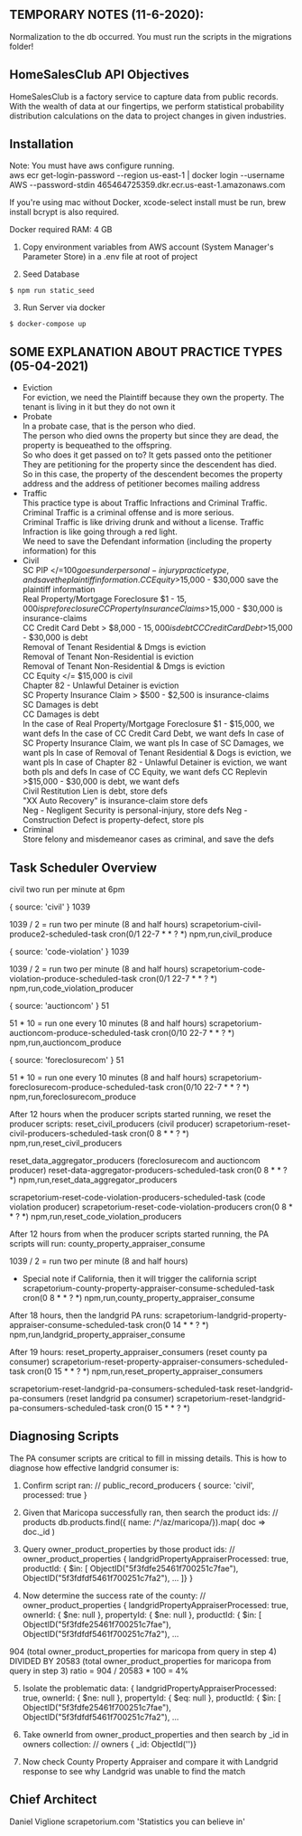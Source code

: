 ## TEMPORARY NOTES (11-6-2020):
Normalization to the db occurred. You must run the scripts in the migrations folder!

## HomeSalesClub API Objectives

HomeSalesClub is a factory service to capture data from public records. With the wealth of data at our fingertips, we perform statistical probability distribution calculations on the data to project changes in given industries.

## Installation
Note: You must have aws configure running.  
aws ecr get-login-password --region us-east-1 | docker login --username AWS --password-stdin 465464725359.dkr.ecr.us-east-1.amazonaws.com  

If you're using mac without Docker, xcode-select install must be run, brew install bcrypt is also required.

Docker required RAM: 4 GB

1. Copy environment variables from AWS account (System Manager's Parameter Store) in a .env file at root of project

2. Seed Database

```
$ npm run static_seed
```

3. Run Server via docker

```
$ docker-compose up
```

## SOME EXPLANATION ABOUT PRACTICE TYPES (05-04-2021)
- Eviction  
For eviction, we need the Plaintiff because they own the property. The tenant is living in it but they do not own it
- Probate  
In a probate case, that is the person who died.  
The person who died owns the property but since they are dead, the property is bequeathed to the offspring.  
So who does it get passed on to? It gets passed onto the petitioner  
They are petitioning for the property since the descendent has died.  
So in this case, the property of the descendent becomes the property address and the address of petitioner becomes mailing address  
- Traffic  
This practice type is about Traffic Infractions and Criminal Traffic. Criminal Traffic is a criminal offense and is more serious.  
Criminal Traffic is like driving drunk and without a license. Traffic Infraction is like going through a red light.  
We need to save the Defendant information (including the property information) for this
- Civil  
SC PIP </=$100 goes under personal-injury practice type, and save the plaintiff information.  
CC Equity >$15,000 - $30,000 save the plaintiff information  
Real Property/Mortgage Foreclosure $1 - $15,000 is preforeclosure  
CC Property Insurance Claims >$15,000 - $30,000 is insurance-claims  
CC Credit Card Debt > $8,000 - $15,000 is debt  
CC Credit Card Debt >$15,000 - $30,000 is debt  
Removal of Tenant Residential & Dmgs is eviction  
Removal of Tenant Non-Residential is eviction  
Removal of Tenant Non-Residential & Dmgs is eviction  
CC Equity </= $15,000 is civil  
Chapter 82 - Unlawful Detainer is eviction  
SC Property Insurance Claim > $500 - $2,500 is insurance-claims  
SC Damages is debt  
CC Damages is debt  
In the case of Real Property/Mortgage Foreclosure $1 - $15,000, we want defs  
In the case of CC Credit Card Debt, we want defs  
In case of SC Property Insurance Claim, we want pls  
In case of SC Damages, we want pls  
In case of Removal of Tenant Residential & Dogs is eviction, we want pls  
In case of Chapter 82 - Unlawful Detainer is eviction, we want both pls and defs  
In case of CC Equity, we want defs  
CC Replevin >$15,000 - $30,000 is debt, we want defs  
Civil Restitution Lien is debt, store defs  
"XX Auto Recovery" is insurance-claim store defs  
Neg - Negligent Security is personal-injury, store defs
Neg - Construction Defect is property-defect, store pls
-  Criminal  
Store felony and misdemeanor cases as criminal, and save the defs


## Task Scheduler Overview

civil two run per minute at 6pm

{ source: 'civil' }
1039 

1039 / 2 = run two per minute (8 and half hours)
scrapetorium-civil-produce2-scheduled-task
cron(0/1 22-7 * * ? *)
npm,run,civil_produce

{ source: 'code-violation' }
1039

1039 / 2 = run two per minute (8 and half hours)
scrapetorium-code-violation-produce-scheduled-task
cron(0/1 22-7 * * ? *) 
npm,run,code_violation_producer

{ source: 'auctioncom' }
51

51 * 10 = run one every 10 minutes (8 and half hours)
scrapetorium-auctioncom-produce-scheduled-task
cron(0/10 22-7 * * ? *)
npm,run,auctioncom_produce

{ source: 'foreclosurecom' }
51

51 * 10 = run one every 10 minutes (8 and half hours)
scrapetorium-foreclosurecom-produce-scheduled-task
cron(0/10 22-7 * * ? *)
npm,run,foreclosurecom_produce

After 12 hours when the producer scripts started running, we reset the producer scripts:
reset_civil_producers (civil producer)
scrapetorium-reset-civil-producers-scheduled-task
cron(0 8 * * ? *)
npm,run,reset_civil_producers

reset_data_aggregator_producers (foreclosurecom and auctioncom producer)
reset-data-aggregator-producers-scheduled-task
cron(0 8 * * ? *)
npm,run,reset_data_aggregator_producers

scrapetorium-reset-code-violation-producers-scheduled-task (code violation producer)
scrapetorium-reset-code-violation-producers
cron(0 8 * * ? *)
npm,run,reset_code_violation_producers

After 12 hours from when the producer scripts started running, the PA scripts will run:
county_property_appraiser_consume

1039 / 2 = run two per minute (8 and half hours)
* Special note if California, then it will trigger the california script 
scrapetorium-county-property-appraiser-consume-scheduled-task
cron(0 8 * * ? *)
npm,run,county_property_appraiser_consume

After 18 hours, then the landgrid PA runs:
scrapetorium-landgrid-property-appraiser-consume-scheduled-task
cron(0 14 * * ? *)
npm,run,landgrid_property_appraiser_consume

After 19 hours:
reset_property_appraiser_consumers (reset county pa consumer)
scrapetorium-reset-property-appraiser-consumers-scheduled-task
cron(0 15 * * ? *)
npm,run,reset_property_appraiser_consumers

scrapetorium-reset-landgrid-pa-consumers-scheduled-task
reset-landgrid-pa-consumers (reset landgrid pa consumer)
scrapetorium-reset-landgrid-pa-consumers-scheduled-task
cron(0 15 * * ? *)


## Diagnosing Scripts

The PA consumer scripts are critical to fill in missing details. This is how to diagnose how effective landgrid consumer is:

1. Confirm script ran: 
// public_record_producers
{ source: 'civil', processed: true }

2. Given that Maricopa successfully ran, then search the product ids:
// products
db.products.find({ name: /^\/az\/maricopa/}).map( doc => doc._id )

3. Query owner_product_properties by those product ids:
// owner_product_properties
{ 
    landgridPropertyAppraiserProcessed: true,
    productId: { $in: [
    ObjectID("5f3fdfe25461f700251c7fae"),
    ObjectID("5f3fdfdf5461f700251c7fa2"),
    ...
    ]}
}

4. Now determine the success rate of the county:
// owner_product_properties
{
        landgridPropertyAppraiserProcessed: true,
        ownerId: { $ne: null },
        propertyId: { $ne: null },
        productId: {
          $in: [
            ObjectID("5f3fdfe25461f700251c7fae"),
            ObjectID("5f3fdfdf5461f700251c7fa2"),
            ...

904 (total owner_product_properties for maricopa from query in step 4)
DIVIDED BY
20583 (total owner_product_properties for maricopa from query in step 3)
ratio = 904 / 20583 * 100 = 4%

5. Isolate the problematic data:
{
    landgridPropertyAppraiserProcessed: true,
    ownerId: { $ne: null },
    propertyId: { $eq: null },
    productId: {
        $in: [
            ObjectID("5f3fdfe25461f700251c7fae"),
            ObjectID("5f3fdfdf5461f700251c7fa2"),
            ...

6. Take ownerId from owner_product_properties and then search by _id in owners collection:
// owners
{ _id: ObjectId('')}

7. Now check County Property Appraiser and compare it with Landgrid response to see why Landgrid was unable to find the match

## Chief Architect

Daniel Viglione
scrapetorium.com
'Statistics you can believe in'
  
